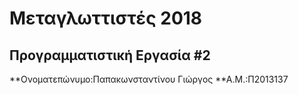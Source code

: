 # Μεταγλωττιστές 2018
## Προγραμματιστική Εργασία #2

**Ονοματεπώνυμο:Παπακωνσταντίνου Γιώργος
**Α.Μ.:Π2013137


